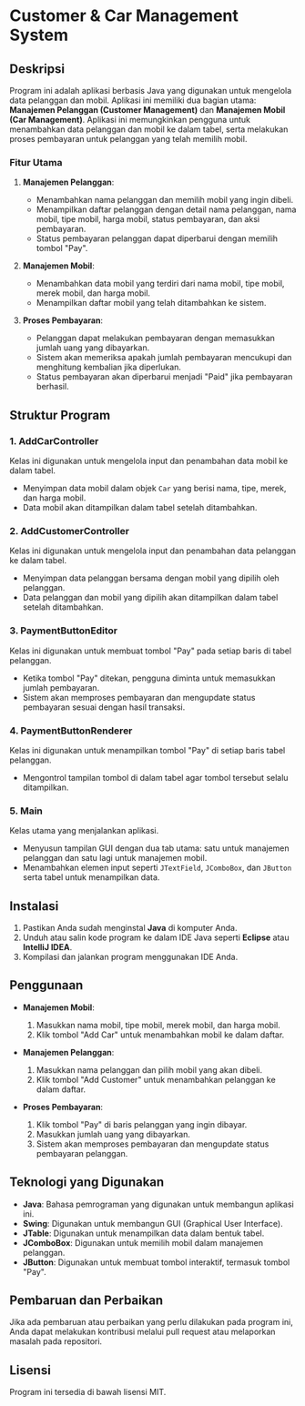 # Customer & Car Management System

## Deskripsi

Program ini adalah aplikasi berbasis Java yang digunakan untuk mengelola data pelanggan dan mobil. Aplikasi ini memiliki dua bagian utama: **Manajemen Pelanggan (Customer Management)** dan **Manajemen Mobil (Car Management)**. Aplikasi ini memungkinkan pengguna untuk menambahkan data pelanggan dan mobil ke dalam tabel, serta melakukan proses pembayaran untuk pelanggan yang telah memilih mobil. 

### Fitur Utama

1. **Manajemen Pelanggan**:
   - Menambahkan nama pelanggan dan memilih mobil yang ingin dibeli.
   - Menampilkan daftar pelanggan dengan detail nama pelanggan, nama mobil, tipe mobil, harga mobil, status pembayaran, dan aksi pembayaran.
   - Status pembayaran pelanggan dapat diperbarui dengan memilih tombol "Pay".

2. **Manajemen Mobil**:
   - Menambahkan data mobil yang terdiri dari nama mobil, tipe mobil, merek mobil, dan harga mobil.
   - Menampilkan daftar mobil yang telah ditambahkan ke sistem.

3. **Proses Pembayaran**:
   - Pelanggan dapat melakukan pembayaran dengan memasukkan jumlah uang yang dibayarkan.
   - Sistem akan memeriksa apakah jumlah pembayaran mencukupi dan menghitung kembalian jika diperlukan.
   - Status pembayaran akan diperbarui menjadi "Paid" jika pembayaran berhasil.

## Struktur Program

### 1. **AddCarController**
   Kelas ini digunakan untuk mengelola input dan penambahan data mobil ke dalam tabel.
   - Menyimpan data mobil dalam objek `Car` yang berisi nama, tipe, merek, dan harga mobil.
   - Data mobil akan ditampilkan dalam tabel setelah ditambahkan.

### 2. **AddCustomerController**
   Kelas ini digunakan untuk mengelola input dan penambahan data pelanggan ke dalam tabel.
   - Menyimpan data pelanggan bersama dengan mobil yang dipilih oleh pelanggan.
   - Data pelanggan dan mobil yang dipilih akan ditampilkan dalam tabel setelah ditambahkan.

### 3. **PaymentButtonEditor**
   Kelas ini digunakan untuk membuat tombol "Pay" pada setiap baris di tabel pelanggan.
   - Ketika tombol "Pay" ditekan, pengguna diminta untuk memasukkan jumlah pembayaran.
   - Sistem akan memproses pembayaran dan mengupdate status pembayaran sesuai dengan hasil transaksi.

### 4. **PaymentButtonRenderer**
   Kelas ini digunakan untuk menampilkan tombol "Pay" di setiap baris tabel pelanggan.
   - Mengontrol tampilan tombol di dalam tabel agar tombol tersebut selalu ditampilkan.

### 5. **Main**
   Kelas utama yang menjalankan aplikasi.
   - Menyusun tampilan GUI dengan dua tab utama: satu untuk manajemen pelanggan dan satu lagi untuk manajemen mobil.
   - Menambahkan elemen input seperti `JTextField`, `JComboBox`, dan `JButton` serta tabel untuk menampilkan data.

## Instalasi

1. Pastikan Anda sudah menginstal **Java** di komputer Anda.
2. Unduh atau salin kode program ke dalam IDE Java seperti **Eclipse** atau **IntelliJ IDEA**.
3. Kompilasi dan jalankan program menggunakan IDE Anda.

## Penggunaan

- **Manajemen Mobil**:
  1. Masukkan nama mobil, tipe mobil, merek mobil, dan harga mobil.
  2. Klik tombol "Add Car" untuk menambahkan mobil ke dalam daftar.
  
- **Manajemen Pelanggan**:
  1. Masukkan nama pelanggan dan pilih mobil yang akan dibeli.
  2. Klik tombol "Add Customer" untuk menambahkan pelanggan ke dalam daftar.
  
- **Proses Pembayaran**:
  1. Klik tombol "Pay" di baris pelanggan yang ingin dibayar.
  2. Masukkan jumlah uang yang dibayarkan.
  3. Sistem akan memproses pembayaran dan mengupdate status pembayaran pelanggan.

## Teknologi yang Digunakan

- **Java**: Bahasa pemrograman yang digunakan untuk membangun aplikasi ini.
- **Swing**: Digunakan untuk membangun GUI (Graphical User Interface).
- **JTable**: Digunakan untuk menampilkan data dalam bentuk tabel.
- **JComboBox**: Digunakan untuk memilih mobil dalam manajemen pelanggan.
- **JButton**: Digunakan untuk membuat tombol interaktif, termasuk tombol "Pay".

## Pembaruan dan Perbaikan

Jika ada pembaruan atau perbaikan yang perlu dilakukan pada program ini, Anda dapat melakukan kontribusi melalui pull request atau melaporkan masalah pada repositori.

## Lisensi

Program ini tersedia di bawah lisensi MIT.
